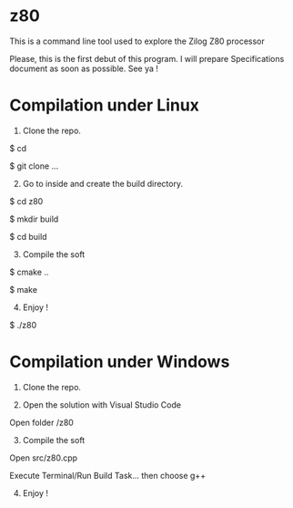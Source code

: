 # z80
This is a command line tool used to explore the Zilog Z80 processor

Please, this is the first debut of this program. I will prepare Specifications document as soon as possible.
See ya !

# Compilation under Linux
1. Clone the repo.

$ cd <bla>

$ git clone ...

2. Go to inside and create the build directory.

$ cd z80

$ mkdir build

$ cd build

3. Compile the soft

$ cmake ..

$ make

4. Enjoy !

$ ./z80

# Compilation under Windows
1. Clone the repo.

2. Open the solution with Visual Studio Code

Open folder <bla>/z80

3. Compile the soft

Open src/z80.cpp

Execute Terminal/Run Build Task... then choose g++

4. Enjoy !
